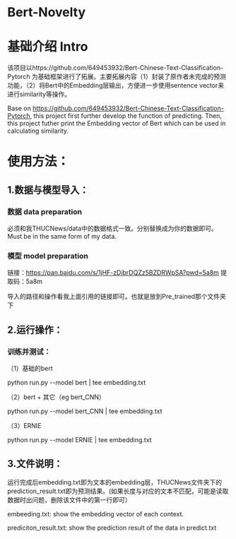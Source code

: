 # Bert-Novelty

# 基础介绍 Intro
该项目以https://github.com/649453932/Bert-Chinese-Text-Classification-Pytorch 为基础框架进行了拓展。主要拓展内容（1）封装了原作者未完成的预测功能，（2）将Bert中的Embedding层输出，方便进一步使用sentence vector来进行similarity等操作。

Base on https://github.com/649453932/Bert-Chinese-Text-Classification-Pytorch, this project first further develop the function of predicting. Then, this project futher print the Embedding vector of Bert which can be used in calculating similarity.


# 使用方法：
## 1.数据与模型导入：
### 数据 data preparation

必须和我THUCNews/data中的数据格式一致。分别替换成为你的数据即可。
Must be in the same form of my data.
### 模型 model preparation

链接：https://pan.baidu.com/s/1jHF-zDibrDQZz5BZDRWpSA?pwd=5a8m 
提取码：5a8m 

导入的路径和操作看我上面引用的链接即可。也就是放到Pre_trained那个文件夹下
## 2.运行操作：
### 训练并测试：
（1）基础的bert


python run.py --model bert | tee embedding.txt


（2）bert + 其它（eg bert_CNN）


python run.py --model bert_CNN | tee embedding.txt


（3）ERNIE


python run.py --model ERNIE | tee embedding.txt

## 3.文件说明：
运行完成后embedding.txt即为文本的embedding层，THUCNews文件夹下的prediction_result.txt即为预测结果。(如果长度与对应的文本不匹配，可能是读取数据时出问题，删除该文件中的第一行即可）


embeeding.txt: show the embedding vector of each context.

prediciton_result.txt: show the prediction result of the data in predict.txt
